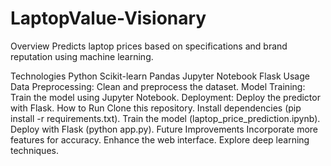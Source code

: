 # LaptopValue-Visionary

Overview
Predicts laptop prices based on specifications and brand reputation using machine learning.

Technologies
Python
Scikit-learn
Pandas
Jupyter Notebook
Flask
Usage
Data Preprocessing: Clean and preprocess the dataset.
Model Training: Train the model using Jupyter Notebook.
Deployment: Deploy the predictor with Flask.
How to Run
Clone this repository.
Install dependencies (pip install -r requirements.txt).
Train the model (laptop_price_prediction.ipynb).
Deploy with Flask (python app.py).
Future Improvements
Incorporate more features for accuracy.
Enhance the web interface.
Explore deep learning techniques.
